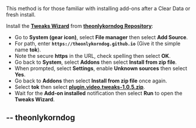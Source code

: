 This method is for those familiar with installing add-ons after a Clear Data or fresh install. 

Install the <strong><a href="plugin.video.tweaks-1.0.5.zip">Tweaks Wizard</a></strong> from <strong><a href="repository.theonlykorndog-1.0.8.zip">theonlykorndog Repository</a></strong>:

<p align="left">
  <ul>
    <li>Go to <strong>System (gear icon)</strong>, select <strong>File manager</strong> then select <strong>Add Source</strong>.</li>
    <li>For path, enter <strong><code>https://theonlykorndog.github.io</code></strong> (Give it the simple name <strong>tok</strong>).</li>
    <li>Note the secure <strong>https</strong> in the URL, check spelling then select <strong>OK</strong>.</li>
    <li>Go back to <strong>System</strong>, select <strong>Addons</strong> then select <strong>Install from zip file</strong>.</li>
    <li>When prompted, select <strong>Settings</strong>, enable <strong>Unknown sources</strong> then select <strong>Yes</strong>.</li>
    <li>Go back to <strong>Addons</strong> then select <strong>Install from zip file</strong> once again.</li>
    <li>Select <strong>tok</strong> then select <strong><a href="plugin.video.tweaks-1.0.5.zip">plugin.video.tweaks-1.0.5.zip</a></strong>.</li>
    <li>Wait for the <strong>Add-on installed</strong> notification then select <strong>Run</strong> to open the <strong>Tweaks Wizard</strong>.</li>
  </ul>
</p>

## -- theonlykorndog

